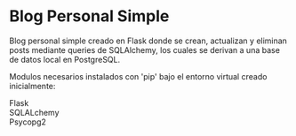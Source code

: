 # Blog Personal Simple
Blog personal simple creado en Flask donde se crean, actualizan y eliminan posts mediante queries de SQLAlchemy, los cuales se derivan a una base de datos local en PostgreSQL.

Modulos necesarios instalados con 'pip' bajo el entorno virtual creado inicialmente:

Flask\
SQLALchemy\
Psycopg2
